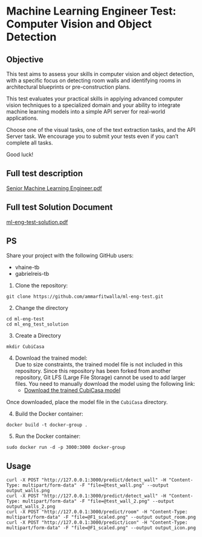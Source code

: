 # Machine Learning Engineer Test: Computer Vision and Object Detection

## Objective
This test aims to assess your skills in computer vision and object detection, with a specific focus on detecting room walls and identifying rooms in architectural blueprints or pre-construction plans.

This test evaluates your practical skills in applying advanced computer vision techniques to a specialized domain and your ability to integrate machine learning models into a simple API server for real-world applications.

Choose one of the visual tasks, one of the text extraction tasks, and the API Server task. We encourage you to submit your tests even if you can’t complete all tasks.

Good luck!


## Full test description
[Senior Machine Learning Engineer.pdf](https://github.com/user-attachments/files/16702909/Senior.Machine.Learning.Engineer.pdf)

## Full test Solution Document
[ml-eng-test-solution.pdf](https://github.com/ammarfitwalla/ml-eng-test/blob/main/ml_eng_test_solution/Documents/solution_approach_doc.pdf)


## PS
Share your project with the following GitHub users:
- vhaine-tb
- gabrielreis-tb

1. Clone the repository:
```
git clone https://github.com/ammarfitwalla/ml-eng-test.git
```
2. Change the directory
```
cd ml-eng-test
cd ml_eng_test_solution
```
3. Create a Directory
```
mkdir CubiCasa
```
4. Download the trained model:  
Due to size constraints, the trained model file is not included in this repository. Since this repository has been forked from another repository, Git LFS (Large File Storage) cannot be used to add larger files. You need to manually download the model using the following link:
    - [Download the trained CubiCasa model](https://drive.google.com/file/d/1gRB7ez1e4H7a9Y09lLqRuna0luZO5VRK/view)

Once downloaded, place the model file in the `CubiCasa` directory.

4. Build the Docker container:
```
docker build -t docker-group .
```
5. Run the Docker container:
```
sudo docker run -d -p 3000:3000 docker-group
```
## Usage

```
curl -X POST "http://127.0.0.1:3000/predict/detect_wall" -H "Content-Type: multipart/form-data" -F "file=@test_wall.png" --output output_walls.png
curl -X POST "http://127.0.0.1:3000/predict/detect_wall" -H "Content-Type: multipart/form-data" -F "file=@test_wall_2.png" --output output_walls_2.png
curl -X POST "http://127.0.0.1:3000/predict/room" -H "Content-Type: multipart/form-data" -F "file=@F1_scaled.png" --output output_room.png
curl -X POST "http://127.0.0.1:3000/predict/icon" -H "Content-Type: multipart/form-data" -F "file=@F1_scaled.png" --output output_icon.png

```
